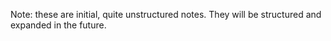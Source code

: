 Note: these are initial, quite unstructured notes. They will be structured and expanded in the future.

### <template>

Under `<template>`, only **one** root element is allowed. If you want to return multiple elements, you can wrap them in a `<div>` or `<span>`.

### How to create a new (expansion) pack

- Decide for a unique prefix that has not been used in any other existing pack
- Make sure that every indicator id starts with this prefix of the pack!
- The indicator id must have this format: `<Prefix>_<IndicatorNamePascalCase>`
  - Subcategories are separated by an underscore: `<Prefix>_<IndicatorNamePascalCase>_<SubcategoryNamePascalCase>`

### How scoring works

- "condition": When the condition is met, the maximum of the possible values of the indicator is added to the maximum of the POMP score, and the actual value is added to the actual POMP score - except when the `not_applicable` condition is also met (see below).
- "not_applicable": When this condition is met, the indicator is not applicable. Then it is removed from the maximum POMP score and ignored in the score computation.
- "op": TODO
- "explanation_required": TODO: I guess then the follow-up indicator must be in the format `P_Data_Open_AccessLevel` --> `P_Data_Open_AccessLevel_ZK2Explanation`?


## How to (de)select indicators


```yaml
meta:
  sources: ["packs/core-meta.json"]
  exclude: ["LastName"]
  config:
    min_indicators_warning_threshold: 0

pubs:
  sources: ["packs/core-pubs.json"]
  include: ["DOI"]
  config:
    min_indicators_warning_threshold: 0
```

`sources` includes the packs that should be combined. E.g. if there are extension packs, we could do something like:

```yaml
pubs:
  sources: ["packs/core-pubs.json", "packs/extensions/clinical-psych-pubs.json"]
```

The elements from that 'pack' would be included (hopefully, we should test this) in our final 'pubs form.

If `exclude` is provided, we exclude the indicators with the ids from the list. We include everything else per default.

If `include` is provided, we include the indicators with the ids from the list. We exclude everything else per default.

If `exclude` and `include` both do not exist, we pick everything.


### Examples:

```yaml
pubs:
  sources: ["packs/core-pubs.json", "packs/extensions/clin-pubs.json"]
  include: ["DOI", "CP_Hello"]
  config:
    min_indicators_warning_threshold: 0
```